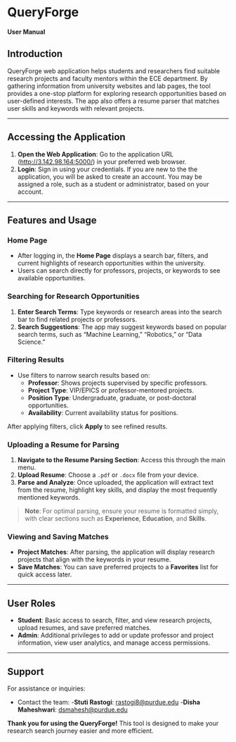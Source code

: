 # QueryForge
**User Manual**

## Introduction
QueryForge web application helps students and researchers find suitable research projects and faculty mentors within the ECE department. By gathering information from university websites and lab pages, the tool provides a one-stop platform for exploring research opportunities based on user-defined interests. The app also offers a resume parser that matches user skills and keywords with relevant projects.

---

## Accessing the Application
1. **Open the Web Application**: Go to the application URL (http://3.142.98.164:5000/) in your preferred web browser.
2. **Login**: Sign in using your credentials. If you are new to the the application, you will be asked to create an account. You may be assigned a role, such as a student or administrator, based on your account.

---

## Features and Usage

### Home Page
- After logging in, the **Home Page** displays a search bar, filters, and current highlights of research opportunities within the university.
- Users can search directly for professors, projects, or keywords to see available opportunities.

### Searching for Research Opportunities
1. **Enter Search Terms**: Type keywords or research areas into the search bar to find related projects or professors.
2. **Search Suggestions**: The app may suggest keywords based on popular search terms, such as “Machine Learning,” “Robotics,” or “Data Science.”

### Filtering Results
- Use filters to narrow search results based on:
  - **Professor**: Shows projects supervised by specific professors.
  - **Project Type**: VIP/EPICS or professor-mentored projects.
  - **Position Type**: Undergraduate, graduate, or post-doctoral opportunities.
  - **Availability**: Current availability status for positions.

After applying filters, click **Apply** to see refined results.

### Uploading a Resume for Parsing
1. **Navigate to the Resume Parsing Section**: Access this through the main menu.
2. **Upload Resume**: Choose a `.pdf` or `.docx` file from your device.
3. **Parse and Analyze**: Once uploaded, the application will extract text from the resume, highlight key skills, and display the most frequently mentioned keywords.

> **Note**: For optimal parsing, ensure your resume is formatted simply, with clear sections such as **Experience**, **Education**, and **Skills**.

### Viewing and Saving Matches
- **Project Matches**: After parsing, the application will display research projects that align with the keywords in your resume.
- **Save Matches**: You can save preferred projects to a **Favorites** list for quick access later.


---

## User Roles
- **Student**: Basic access to search, filter, and view research projects, upload resumes, and save preferred matches.
- **Admin**: Additional privileges to add or update professor and project information, view user analytics, and manage access permissions.

---

## Support
For assistance or inquiries:
- Contact the team:
-**Stuti Rastogi**: rastogi8@purdue.edu
-**Disha Maheshwari**: dsmahesh@purdue.edu


**Thank you for using the QueryForge!** This tool is designed to make your research search journey easier and more efficient.
